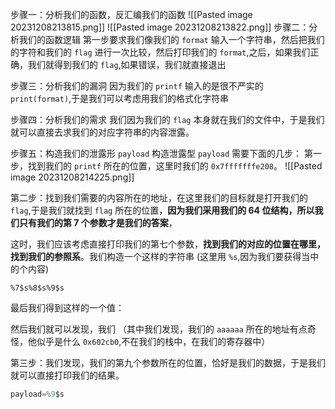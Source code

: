 步骤一：分析我们的函数，反汇编我们的函数
![[Pasted image 20231208213815.png]]
![[Pasted image 20231208213822.png]]
步骤二：分析我们的函数逻辑
第一步要求我们像我们的 `format` 输入一个字符串，然后把我们的字符和我们的 `flag` 进行一次比较，然后打印我们的 `format`,之后，如果我们正确，我们就得到我们的 `flag`,如果错误，我们就直接退出

步骤三：分析我们的漏洞
因为我们的 `printf` 输入的是很不严实的 `print(format)`,于是我们可以考虑用我们的格式化字符串

步骤四：分析我们的需求
我们因为我们的 `flag` 本身就在我们的文件中，于是我们就可以直接去求我们的对应字符串的内容泄露。

步骤五：构造我们的泄露形 `payload`
构造泄露型 `payload` 需要下面的几步：
第一步，找到我们的 `printf` 所在的位置，这里时我们的 ``0x7fffffffe208``。
![[Pasted image 20231208214225.png]]

第二步：找到我们需要的内容所在的地址，在这里我们的目标就是打开我们的 `flag`,于是我们就找到 `flag` 所在的位置，**因为我们采用我们的 64 位结构，所以我们只有我们的第 7 个参数才是我们的答案**，

这时，我们应该考虑直接打印我们的第七个参数，**找到我们的对应的位置在哪里，找到我们的参照系**。我们构造一个这样的字符串 (这里用 `%s`,因为我们要获得当中的个内容)
```text
%7$s%8$s%9$s
```
最后我们得到这样的一个值：

然后我们就可以发现，我们
（其中我们发现，我们的 `aaaaaa` 所在的地址有点奇怪，他似乎是什么 `0x602cb0`,不在我们的栈中，在我们的寄存器中）

第三步：我们发现，我们的第九个参数所在的位置，恰好是我们的数据，于是我们就可以直接打印我们的结果。
```python
payload=%9$s
```